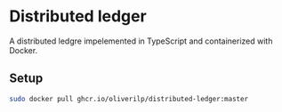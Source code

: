 # Distributed ledger

A distributed ledgre impelemented in TypeScript and containerized with Docker.

## Setup

```sh
sudo docker pull ghcr.io/oliverilp/distributed-ledger:master
```
